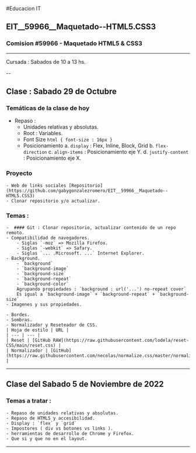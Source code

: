 #Educacion IT

## EIT__59966__Maquetado--HTML5.CSS3
### Comision #59966 - Maquetado HTML5 &amp; CSS3

---
Cursada : Sabados de 10 a 13 hs.

--
## Clase : Sabado 29 de Octubre

### Tem&aacute;ticas de la clase de hoy

- Repaso :
    - Unidades relativas y absolutas.
    - Root : Variables.
    - Font Size `html { font-size : 16px }`
    - Posicionamiento
        a. `display` : Flex, Inline, Block, Grid
        b. `flex-direction`
        c. `align-items` : Posicionamiento eje Y.
        d. `justify-content` : Posicionamiento eje X.

### Proyecto
    - Web de links sociales [Repositorio](https://github.com/gabygonzalezromero/EIT__59966__Maquetado--HTML5.CSS3)
    - Clonar repositorio y/o actualizar.

### Temas :
    -  #### Git : Clonar repositorio, actualizar contenido de un repo remoto.
    - Compatibilidad de navegadores.
        - Siglas `-moz` => Mozilla Firefox.
        - Siglas `-webkit` => Safary.
        - Siglas `... .Microsoft. ...` Internet Explorer.
    - Background.
        - `background`
        - `background-image`
        - `background-size`
        - `background-repeat`
        - `background-color`
        Agrupando propiedades : `background : url('...') no-repeat cover`
        Es igual a `background-image` + `background-repeat` + `background-size`
    - Imagenes y sus propiedades.
        
    - Bordes.
    - Sombras.
    - Normalizador y Reseteador de CSS.
    | Hoja de estilo | URL |
    | --- | --- |
    | Reset | [GitHub RAW](https://raw.githubusercontent.com/lodela/reset-CSS/main/reset.css) |
    | Normalizador | [GitHub](https://raw.githubusercontent.com/necolas/normalize.css/master/normalize.css) |

---
## Clase del Sabado 5 de Noviembre de 2022

### Temas a tratar :
    - Repaso de unidades relativas y absolutas.
    - Repaso de HTML5 y accesibilidad.
    - Display : `flex` y `grid`
    - Impostores ( div vs botones vs links ).
    - herramientas de desarrollo de Chrome y Firefox.
    - Que si y que no en el layout.

---
